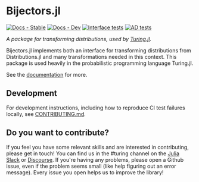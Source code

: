 # Bijectors.jl

[![Docs - Stable](https://img.shields.io/badge/docs-stable-blue.svg)](https://turinglang.github.io/Bijectors.jl/stable)
[![Docs - Dev](https://img.shields.io/badge/docs-dev-blue.svg)](https://turinglang.github.io/Bijectors.jl/dev)
[![Interface tests](https://github.com/TuringLang/Bijectors.jl/workflows/Interface%20tests/badge.svg?branch=main)](https://github.com/TuringLang/Bijectors.jl/actions?query=workflow%3A%22Interface+tests%22+branch%3Amain)
[![AD tests](https://github.com/TuringLang/Bijectors.jl/workflows/AD%20tests/badge.svg?branch=main)](https://github.com/TuringLang/Bijectors.jl/actions?query=workflow%3A%22AD+tests%22+branch%3Amain)

*A package for transforming distributions, used by [Turing.jl](https://github.com/TuringLang/Turing.jl).*

Bijectors.jl implements both an interface for transforming distributions from Distributions.jl and many transformations needed in this context.
This package is used heavily in the probabilistic programming language Turing.jl.

See the [documentation](https://turinglang.github.io/Bijectors.jl) for more.

## Development

For development instructions, including how to reproduce CI test failures locally, see [CONTRIBUTING.md](CONTRIBUTING.md).

## Do you want to contribute?

If you feel you have some relevant skills and are interested in contributing, please get in touch!
You can find us in the #turing channel on the [Julia Slack](https://julialang.org/slack/) or [Discourse](https://discourse.julialang.org).
If you're having any problems, please open a Github issue, even if the problem seems small (like help figuring out an error message).
Every issue you open helps us to improve the library!
